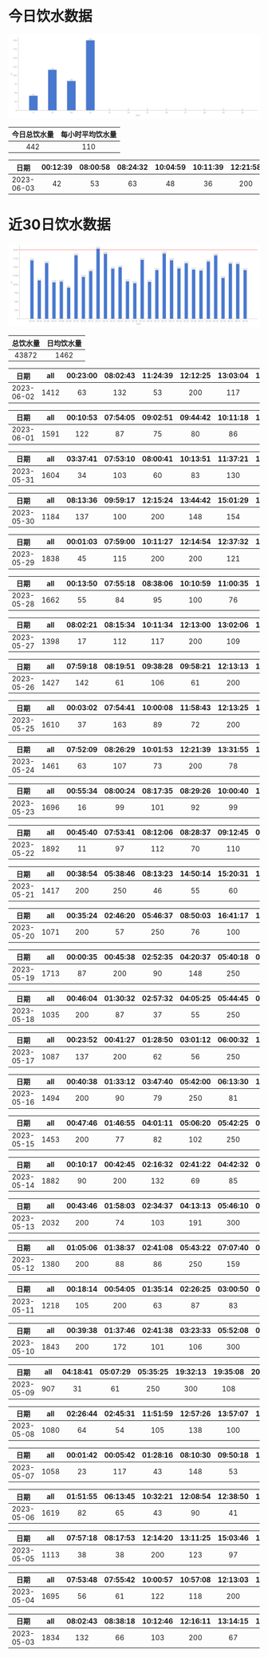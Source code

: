 # 今日饮水数据

<div align=center>
<img src="today.png" style="zoom: 100%;" />

| 今日总饮水量 | 每小时平均饮水量 |
| :----: | :----: |
| 442 | 110 |
</div>

| 日期 | 00:12:39 | 08:00:58 | 08:24:32 | 10:04:59 | 10:11:39 | 12:21:58 |
| :----: | :----: | :----: | :----: | :----: | :----: | :----: |
| 2023-06-03 | 42 | 53 | 63 | 48 | 36 | 200 |

# 近30日饮水数据

<div align=center>
<img src="30.png"style="zoom: 100%;" />

| 总饮水量 | 日均饮水量 |
| :----: | :----: |
| 43872 | 1462 |
</div>

| 日期 | all | 00:23:00 | 08:02:43 | 11:24:39 | 12:12:25 | 13:03:04 | 15:00:07 | 17:10:35 | 19:19:05 | 19:55:25 | 21:44:56 | 22:29:37 | 22:59:31 |
| :----: | :----: | :----: | :----: | :----: | :----: | :----: | :----: | :----: | :----: | :----: | :----: | :----: | :----: |
| 2023-06-02 | 1412 | 63 | 132 | 53 | 200 | 117 | 76 | 200 | 90 | 49 | 250 | 128 | 54 |

| 日期 | all | 00:10:53 | 07:54:05 | 09:02:51 | 09:44:42 | 10:11:18 | 10:35:19 | 12:15:22 | 12:58:43 | 13:41:41 | 15:14:06 | 17:08:58 | 17:29:26 | 20:32:42 | 21:43:42 |
| :----: | :----: | :----: | :----: | :----: | :----: | :----: | :----: | :----: | :----: | :----: | :----: | :----: | :----: | :----: | :----: |
| 2023-06-01 | 1591 | 122 | 87 | 75 | 80 | 86 | 115 | 200 | 30 | 138 | 78 | 200 | 72 | 58 | 250 |

| 日期 | all | 03:37:41 | 07:53:10 | 08:00:41 | 10:13:51 | 11:37:21 | 11:56:15 | 12:14:18 | 13:06:25 | 14:54:01 | 16:06:59 | 16:34:49 | 17:11:55 | 18:20:04 | 21:17:01 | 22:02:51 |
| :----: | :----: | :----: | :----: | :----: | :----: | :----: | :----: | :----: | :----: | :----: | :----: | :----: | :----: | :----: | :----: | :----: |
| 2023-05-31 | 1604 | 34 | 103 | 60 | 83 | 130 | 84 | 200 | 105 | 153 | 115 | 135 | 200 | 85 | 66 | 51 |

| 日期 | all | 08:13:36 | 09:59:17 | 12:15:24 | 13:44:42 | 15:01:29 | 15:03:17 | 17:11:56 | 17:26:13 | 18:44:58 |
| :----: | :----: | :----: | :----: | :----: | :----: | :----: | :----: | :----: | :----: | :----: |
| 2023-05-30 | 1184 | 137 | 100 | 200 | 148 | 154 | 79 | 200 | 84 | 82 |

| 日期 | all | 00:01:03 | 07:59:00 | 10:11:27 | 12:14:54 | 12:37:32 | 13:08:33 | 15:00:33 | 17:13:23 | 20:01:26 | 21:36:14 | 22:23:10 | 22:47:34 | 23:23:20 | 23:58:12 |
| :----: | :----: | :----: | :----: | :----: | :----: | :----: | :----: | :----: | :----: | :----: | :----: | :----: | :----: | :----: | :----: |
| 2023-05-29 | 1838 | 45 | 115 | 200 | 200 | 121 | 76 | 130 | 200 | 86 | 250 | 80 | 139 | 124 | 72 |

| 日期 | all | 00:13:50 | 07:55:18 | 08:38:06 | 10:10:59 | 11:00:35 | 12:18:17 | 13:01:03 | 15:49:43 | 17:12:49 | 18:41:32 | 19:33:49 | 21:40:10 | 22:05:40 | 22:56:36 |
| :----: | :----: | :----: | :----: | :----: | :----: | :----: | :----: | :----: | :----: | :----: | :----: | :----: | :----: | :----: | :----: |
| 2023-05-28 | 1662 | 55 | 84 | 95 | 100 | 76 | 200 | 49 | 164 | 200 | 101 | 121 | 250 | 112 | 55 |

| 日期 | all | 08:02:21 | 08:15:34 | 10:11:34 | 12:13:00 | 13:02:06 | 14:54:02 | 17:24:14 | 20:22:00 | 20:52:09 | 21:56:35 | 23:59:19 |
| :----: | :----: | :----: | :----: | :----: | :----: | :----: | :----: | :----: | :----: | :----: | :----: | :----: |
| 2023-05-27 | 1398 | 17 | 112 | 117 | 200 | 109 | 67 | 200 | 128 | 131 | 250 | 67 |

| 日期 | all | 07:59:18 | 08:19:51 | 09:38:28 | 09:58:21 | 12:13:13 | 15:03:59 | 19:08:21 | 21:08:41 | 22:01:31 | 22:59:30 | 23:24:55 |
| :----: | :----: | :----: | :----: | :----: | :----: | :----: | :----: | :----: | :----: | :----: | :----: | :----: |
| 2023-05-26 | 1427 | 142 | 61 | 106 | 61 | 200 | 81 | 250 | 92 | 97 | 87 | 250 |

| 日期 | all | 00:03:02 | 07:54:41 | 10:00:08 | 11:58:43 | 12:13:25 | 13:03:04 | 14:09:51 | 15:11:32 | 16:57:18 | 17:16:51 | 18:16:49 | 22:02:43 | 23:32:40 |
| :----: | :----: | :----: | :----: | :----: | :----: | :----: | :----: | :----: | :----: | :----: | :----: | :----: | :----: | :----: |
| 2023-05-25 | 1610 | 37 | 163 | 89 | 72 | 200 | 99 | 111 | 140 | 91 | 200 | 80 | 250 | 78 |

| 日期 | all | 07:52:09 | 08:26:29 | 10:01:53 | 12:21:39 | 13:31:55 | 14:46:31 | 15:02:17 | 16:14:37 | 17:19:32 | 18:41:56 | 19:29:44 | 20:52:55 | 22:40:40 |
| :----: | :----: | :----: | :----: | :----: | :----: | :----: | :----: | :----: | :----: | :----: | :----: | :----: | :----: | :----: |
| 2023-05-24 | 1461 | 63 | 107 | 73 | 200 | 78 | 105 | 88 | 93 | 200 | 108 | 32 | 64 | 250 |

| 日期 | all | 00:55:34 | 08:00:24 | 08:17:35 | 08:29:26 | 10:00:40 | 12:12:01 | 13:03:21 | 14:15:42 | 15:01:32 | 17:30:16 | 19:24:47 | 21:25:46 | 21:45:39 | 23:50:16 |
| :----: | :----: | :----: | :----: | :----: | :----: | :----: | :----: | :----: | :----: | :----: | :----: | :----: | :----: | :----: | :----: |
| 2023-05-23 | 1696 | 16 | 99 | 101 | 92 | 99 | 200 | 70 | 155 | 160 | 200 | 82 | 250 | 98 | 74 |

| 日期 | all | 00:45:40 | 07:53:41 | 08:12:06 | 08:28:37 | 09:12:45 | 09:59:48 | 10:29:11 | 12:09:20 | 13:01:45 | 13:58:58 | 14:58:01 | 15:46:23 | 17:19:02 | 20:24:11 | 21:54:46 | 23:16:32 |
| :----: | :----: | :----: | :----: | :----: | :----: | :----: | :----: | :----: | :----: | :----: | :----: | :----: | :----: | :----: | :----: | :----: | :----: |
| 2023-05-22 | 1892 | 11 | 97 | 112 | 70 | 110 | 115 | 60 | 200 | 78 | 130 | 144 | 127 | 66 | 400 | 95 | 77 |

| 日期 | all | 00:38:54 | 05:38:46 | 08:13:23 | 14:50:14 | 15:20:31 | 18:15:16 | 18:50:39 | 19:16:50 | 20:17:34 | 22:26:45 | 23:14:09 | 23:19:37 |
| :----: | :----: | :----: | :----: | :----: | :----: | :----: | :----: | :----: | :----: | :----: | :----: | :----: | :----: |
| 2023-05-21 | 1417 | 200 | 250 | 46 | 55 | 60 | 55 | 87 | 143 | 85 | 116 | 70 | 250 |

| 日期 | all | 00:35:24 | 02:46:20 | 05:46:37 | 08:50:03 | 16:41:17 | 18:19:13 | 20:30:12 | 21:09:22 | 22:47:47 | 23:18:07 |
| :----: | :----: | :----: | :----: | :----: | :----: | :----: | :----: | :----: | :----: | :----: | :----: |
| 2023-05-20 | 1071 | 200 | 57 | 250 | 76 | 100 | 129 | 71 | 50 | 48 | 90 |

| 日期 | all | 00:00:35 | 00:45:38 | 02:52:35 | 04:20:37 | 05:40:18 | 08:15:55 | 16:00:15 | 18:44:57 | 22:35:20 | 23:21:49 | 23:54:35 |
| :----: | :----: | :----: | :----: | :----: | :----: | :----: | :----: | :----: | :----: | :----: | :----: | :----: |
| 2023-05-19 | 1713 | 87 | 200 | 90 | 148 | 250 | 90 | 117 | 300 | 153 | 53 | 225 |

| 日期 | all | 00:46:04 | 01:30:32 | 02:57:32 | 04:05:25 | 05:44:45 | 07:50:46 | 08:29:21 | 18:11:37 | 20:30:08 | 22:32:32 | 23:30:27 |
| :----: | :----: | :----: | :----: | :----: | :----: | :----: | :----: | :----: | :----: | :----: | :----: | :----: |
| 2023-05-18 | 1035 | 200 | 87 | 37 | 55 | 250 | 57 | 25 | 121 | 55 | 94 | 54 |

| 日期 | all | 00:23:52 | 00:41:27 | 01:28:50 | 03:01:12 | 06:00:32 | 15:55:54 | 17:37:35 | 19:07:27 | 22:56:40 |
| :----: | :----: | :----: | :----: | :----: | :----: | :----: | :----: | :----: | :----: | :----: |
| 2023-05-17 | 1087 | 137 | 200 | 62 | 56 | 250 | 83 | 120 | 89 | 90 |

| 日期 | all | 00:40:38 | 01:33:12 | 03:47:40 | 05:42:00 | 06:13:30 | 18:18:17 | 19:43:49 | 20:29:21 | 22:33:14 | 23:18:49 |
| :----: | :----: | :----: | :----: | :----: | :----: | :----: | :----: | :----: | :----: | :----: | :----: |
| 2023-05-16 | 1494 | 200 | 90 | 79 | 250 | 81 | 250 | 98 | 98 | 75 | 273 |

| 日期 | all | 00:47:46 | 01:46:55 | 04:01:11 | 05:06:20 | 05:42:25 | 06:13:08 | 08:33:35 | 16:32:37 | 17:16:19 | 19:18:15 | 20:28:23 | 22:21:46 | 23:25:55 |
| :----: | :----: | :----: | :----: | :----: | :----: | :----: | :----: | :----: | :----: | :----: | :----: | :----: | :----: | :----: |
| 2023-05-15 | 1453 | 200 | 77 | 82 | 102 | 250 | 78 | 72 | 64 | 200 | 75 | 65 | 135 | 53 |

| 日期 | all | 00:10:17 | 00:42:45 | 02:16:32 | 02:41:22 | 04:42:32 | 05:40:13 | 07:37:53 | 08:16:35 | 15:59:58 | 17:30:44 | 18:23:31 | 19:12:29 | 20:19:39 | 21:55:04 | 23:02:22 | 23:30:58 |
| :----: | :----: | :----: | :----: | :----: | :----: | :----: | :----: | :----: | :----: | :----: | :----: | :----: | :----: | :----: | :----: | :----: | :----: |
| 2023-05-14 | 1882 | 90 | 200 | 132 | 69 | 85 | 250 | 159 | 64 | 69 | 98 | 250 | 68 | 108 | 64 | 104 | 72 |

| 日期 | all | 00:43:46 | 01:58:03 | 02:34:37 | 04:13:13 | 05:46:10 | 06:39:20 | 08:00:14 | 08:14:33 | 14:33:25 | 15:16:50 | 19:30:41 | 21:33:07 | 22:36:35 |
| :----: | :----: | :----: | :----: | :----: | :----: | :----: | :----: | :----: | :----: | :----: | :----: | :----: | :----: | :----: |
| 2023-05-13 | 2032 | 200 | 74 | 103 | 191 | 300 | 96 | 43 | 44 | 96 | 45 | 600 | 112 | 128 |

| 日期 | all | 01:05:06 | 01:38:37 | 02:41:08 | 05:43:22 | 07:07:40 | 08:30:15 | 17:46:07 | 18:49:02 | 20:25:06 | 21:49:12 | 22:43:51 | 23:29:21 |
| :----: | :----: | :----: | :----: | :----: | :----: | :----: | :----: | :----: | :----: | :----: | :----: | :----: | :----: |
| 2023-05-12 | 1380 | 200 | 88 | 86 | 250 | 159 | 109 | 73 | 91 | 114 | 77 | 102 | 31 |

| 日期 | all | 00:18:14 | 00:54:05 | 01:35:14 | 02:26:25 | 03:00:50 | 05:40:29 | 17:06:35 | 18:12:43 | 19:16:08 | 20:27:03 | 21:17:25 | 23:44:24 |
| :----: | :----: | :----: | :----: | :----: | :----: | :----: | :----: | :----: | :----: | :----: | :----: | :----: | :----: |
| 2023-05-11 | 1218 | 105 | 200 | 63 | 87 | 83 | 250 | 93 | 74 | 66 | 67 | 66 | 64 |

| 日期 | all | 00:39:38 | 01:37:46 | 02:41:38 | 03:23:33 | 05:52:08 | 08:14:52 | 16:40:00 | 17:43:56 | 18:52:22 | 20:34:54 | 21:29:17 | 22:10:29 | 22:42:34 |
| :----: | :----: | :----: | :----: | :----: | :----: | :----: | :----: | :----: | :----: | :----: | :----: | :----: | :----: | :----: |
| 2023-05-10 | 1843 | 200 | 172 | 101 | 106 | 300 | 111 | 134 | 100 | 81 | 86 | 250 | 107 | 95 |

| 日期 | all | 04:18:41 | 05:07:29 | 05:35:25 | 19:32:13 | 19:35:08 | 20:19:09 | 22:29:24 | 23:47:53 |
| :----: | :----: | :----: | :----: | :----: | :----: | :----: | :----: | :----: | :----: |
| 2023-05-09 | 907 | 31 | 61 | 250 | 300 | 108 | 56 | 71 | 30 |

| 日期 | all | 02:26:44 | 02:45:31 | 11:51:59 | 12:57:26 | 13:57:07 | 17:00:51 | 17:02:58 | 20:26:23 | 20:44:08 | 22:30:43 | 23:49:07 |
| :----: | :----: | :----: | :----: | :----: | :----: | :----: | :----: | :----: | :----: | :----: | :----: | :----: |
| 2023-05-08 | 1080 | 64 | 54 | 105 | 138 | 100 | 130 | 33 | 113 | 109 | 167 | 67 |

| 日期 | all | 00:01:42 | 00:05:42 | 01:28:16 | 08:10:30 | 09:50:18 | 13:20:24 | 14:03:16 | 18:08:14 | 19:21:51 | 20:38:08 | 21:35:38 | 23:05:56 |
| :----: | :----: | :----: | :----: | :----: | :----: | :----: | :----: | :----: | :----: | :----: | :----: | :----: | :----: |
| 2023-05-07 | 1058 | 23 | 117 | 43 | 148 | 53 | 28 | 60 | 60 | 66 | 300 | 71 | 89 |

| 日期 | all | 01:51:55 | 06:13:45 | 10:32:21 | 12:08:54 | 12:38:50 | 13:46:58 | 15:34:19 | 16:29:56 | 17:00:44 | 17:53:45 | 18:43:32 | 19:16:06 | 20:50:54 | 21:50:19 | 22:35:51 | 23:09:59 | 23:31:43 |
| :----: | :----: | :----: | :----: | :----: | :----: | :----: | :----: | :----: | :----: | :----: | :----: | :----: | :----: | :----: | :----: | :----: | :----: | :----: |
| 2023-05-06 | 1619 | 82 | 65 | 43 | 90 | 41 | 62 | 85 | 84 | 83 | 126 | 120 | 103 | 56 | 250 | 65 | 167 | 97 |

| 日期 | all | 07:57:18 | 08:17:53 | 12:14:20 | 13:11:25 | 15:03:46 | 17:12:16 | 17:33:22 | 20:42:41 | 22:01:24 |
| :----: | :----: | :----: | :----: | :----: | :----: | :----: | :----: | :----: | :----: | :----: |
| 2023-05-05 | 1113 | 38 | 38 | 200 | 123 | 97 | 200 | 88 | 79 | 250 |

| 日期 | all | 07:53:48 | 07:55:42 | 10:00:57 | 10:57:08 | 12:13:03 | 13:04:47 | 15:07:02 | 15:12:21 | 16:18:59 | 16:50:42 | 17:16:46 | 19:45:53 | 22:40:39 |
| :----: | :----: | :----: | :----: | :----: | :----: | :----: | :----: | :----: | :----: | :----: | :----: | :----: | :----: | :----: |
| 2023-05-04 | 1695 | 56 | 61 | 122 | 118 | 200 | 64 | 136 | 105 | 144 | 111 | 200 | 128 | 250 |

| 日期 | all | 08:02:43 | 08:38:18 | 10:12:46 | 12:16:11 | 13:14:15 | 14:42:07 | 15:51:32 | 17:26:19 | 17:56:27 | 19:56:05 | 20:59:57 | 21:56:00 | 23:03:07 | 23:15:48 |
| :----: | :----: | :----: | :----: | :----: | :----: | :----: | :----: | :----: | :----: | :----: | :----: | :----: | :----: | :----: | :----: |
| 2023-05-03 | 1834 | 132 | 66 | 103 | 200 | 67 | 164 | 151 | 158 | 54 | 250 | 123 | 65 | 51 | 250 |

